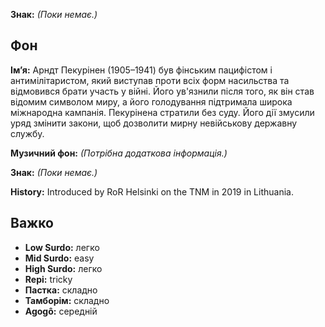**Знак:** *(Поки немає.)*

## Фон

**Ім’я:** Арндт Пекурінен (1905–1941) був фінським пацифістом і
антимілітаристом, який виступав проти всіх форм насильства та відмовився брати
участь у війні. Його ув'язнили після того, як він став відомим символом миру, а
його голодування підтримала широка міжнародна кампанія. Пекурінена стратили без
суду. Його дії змусили уряд змінити закони, щоб дозволити мирну невійськову
державну службу.

**Музичний фон:** *(Потрібна додаткова інформація.)*

**Знак:** *(Поки немає.)*

**History:** Introduced by RoR Helsinki on the TNM in 2019 in Lithuania.

## Важко

* **Low Surdo:** легко
* **Mid Surdo:** easy
* **High Surdo:** легко
* **Repi:** tricky
* **Пастка:** складно
* **Тамборім:** складно
* **Agogô:** середній
